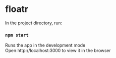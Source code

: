 # floatr
In the project directory, run:
### `npm start`
Runs the app in the development mode<br />
Open http://localhost:3000 to view it in the browser
